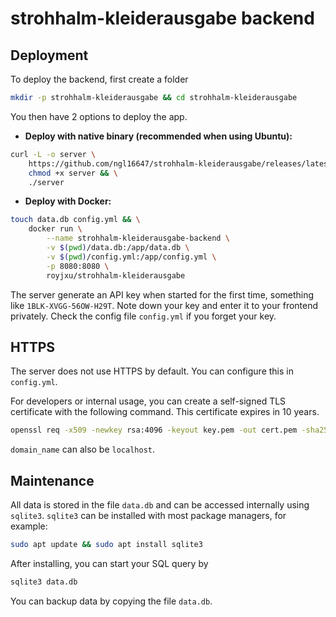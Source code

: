# strohhalm-kleiderausgabe backend

## Deployment

To deploy the backend, first create a folder

```bash
mkdir -p strohhalm-kleiderausgabe && cd strohhalm-kleiderausgabe
```

You then have 2 options to deploy the app.

- **Deploy with native binary (recommended when using Ubuntu):**

```bash
curl -L -o server \
    https://github.com/ngl16647/strohhalm-kleiderausgabe/releases/latest/download/backend-ubuntu && \
    chmod +x server && \
    ./server
```

- **Deploy with Docker:**

```bash
touch data.db config.yml && \
    docker run \
        --name strohhalm-kleiderausgabe-backend \
        -v $(pwd)/data.db:/app/data.db \
        -v $(pwd)/config.yml:/app/config.yml \
        -p 8080:8080 \
        royjxu/strohhalm-kleiderausgabe
```

The server generate an API key when started for the first time, something like `1BLK-XVGG-56OW-H29T`. Note down your key and enter it to your frontend privately. Check the config file `config.yml` if you forget your key.

## HTTPS

The server does not use HTTPS by default. You can configure this in `config.yml`.

For developers or internal usage, you can create a self-signed TLS certificate with the following command. This certificate expires in 10 years.

```bash
openssl req -x509 -newkey rsa:4096 -keyout key.pem -out cert.pem -sha256 -days 3650 -nodes -subj "/CN=<domain_name>"
```

`domain_name` can also be `localhost`.

## Maintenance

All data is stored in the file `data.db` and can be accessed internally using `sqlite3`. `sqlite3` can be installed with most package managers, for example:

```bash
sudo apt update && sudo apt install sqlite3
```

After installing, you can start your SQL query by 

```bash
sqlite3 data.db
``` 

You can backup data by copying the file `data.db`.
